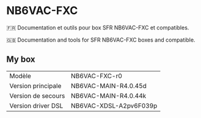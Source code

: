 # NB6VAC-FXC

:fr: Documentation et outils pour box SFR NB6VAC-FXC et compatibles.

:gb: Documentation and tools for SFR NB6VAC-FXC boxes and compatible.


## My box

|  |   |
|-----------------------|------------------------|
| Modèle                | NB6VAC-FXC-r0          |
| Version principale    | NB6VAC-MAIN-R4.0.45d   |
| Version de secours    | NB6VAC-MAIN-R4.0.44k   |
| Version driver DSL    | NB6VAC-XDSL-A2pv6F039p |
